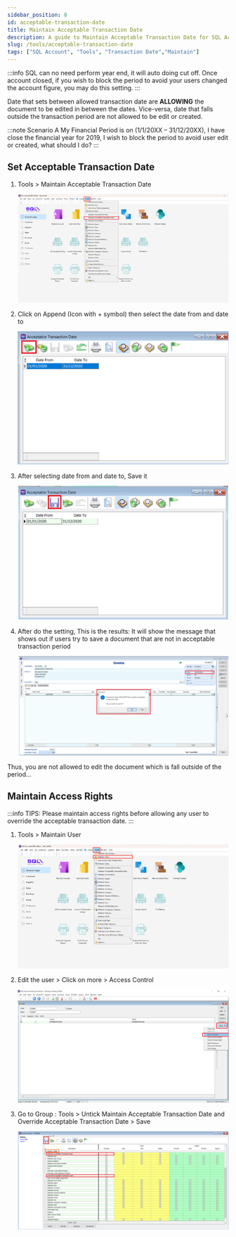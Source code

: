 ```yaml
---
sidebar_position: 8
id: acceptable-transaction-date
title: Maintain Acceptable Transaction Date
description: A guide to Maintain Acceptable Transaction Date for SQL Account
slug: /tools/acceptable-transaction-date
tags: ["SQL Account", "Tools", "Transaction Date","Maintain"]
---
```


:::info
SQL can no need perform year end, it will auto doing cut off. Once account closed, if you wish to
block the period to avoid your users changed the account figure, you may do this setting.
:::

Date that sets between allowed transaction date are **ALLOWING** the document to be edited in
between the dates. Vice-versa, date that falls outside the transaction period are not allowed to be
edit or created.

:::note Scenario A
My Financial Period is on (1/1/20XX – 31/12/20XX), I have close the financial year for 2019, I wish to
block the period to avoid user edit or created, what should I do?
:::

## Set Acceptable Transaction Date

1. Tools > Maintain Acceptable Transaction Date

    ![1](../../static/img/tools/acceptable-transaction-date/1.png)

2. Click on Append (Icon with + symbol) then select the date from and date to

    ![2](../../static/img/tools/acceptable-transaction-date/2.png)

3. After selecting date from and date to, Save it

    ![3](../../static/img/tools/acceptable-transaction-date/3.png)

4. After do the setting, This is the results: It will show the message that shows out if users try to save a document that are not in acceptable transaction period

    ![4](../../static/img/tools/acceptable-transaction-date/4.png)

Thus, you are not allowed to edit the document which is fall outside of the period…

## Maintain Access Rights

:::info
TIPS: Please maintain access rights before allowing any user to override the acceptable transaction date.
:::

1. Tools > Maintain User

    ![5](../../static/img/tools/acceptable-transaction-date/5.png)

2. Edit the user > Click on more > Access Control

    ![6](../../static/img/tools/acceptable-transaction-date/6.png)

3. Go to Group : Tools > Untick Maintain Acceptable Transaction Date and Override Acceptable Transaction Date > Save

    ![7](../../static/img/tools/acceptable-transaction-date/7.png)
